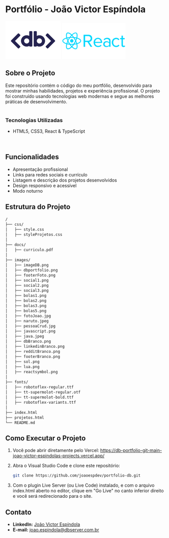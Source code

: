 # Portfólio - João Victor Espíndola

![DB Logo](public/images/imageDB.png) <img src="public/images/reactsymbol.png" alt="React Logo" width="200">

## Sobre o Projeto
Este repositório contém o código do meu portfólio, desenvolvido para mostrar minhas habilidades, projetos e experiência profissional. O projeto foi construído usando tecnologias web modernas e segue as melhores práticas de desenvolvimento.
<br><br>
### Tecnologias Utilizadas

- HTML5, CSS3, React & TypeScript
<br>

## Funcionalidades

- Apresentação profissional
- Links para redes sociais e currículo
- Listagem e descrição dos projetos desenvolvidos
- Design responsivo e acessível
- Modo noturno

## Estrutura do Projeto

```
/
├── css/
│   ├── style.css
│   ├── styleProjetos.css
│
├── docs/
│   ├── curriculo.pdf
│
├── images/
│   ├── imageDB.png
│   ├── dbportfolio.png
│   ├── footerFoto.png
│   ├── social1.png
│   ├── social2.png
│   ├── social3.png
│   ├── bolas1.png
│   ├── bolas2.png
│   ├── bolas3.png
│   ├── bolas5.png
│   ├── fotoJoao.jpg
│   ├── naruto.jpeg
│   ├── pessoaCrud.jpg
│   ├── javascript.png
│   ├── java.jpeg
│   ├── dbBranco.png
│   ├── linkedinBranco.png
│   ├── redditBranco.png
│   ├── footerBranco.png
│   ├── sol.png
│   ├── lua.png
│   ├── reactsymbol.png
│
├── fonts/
│   ├── robotoflex-regular.ttf
│   ├── tt-supermolot-regular.otf
│   ├── tt-supermolot-bold.ttf
│   ├── robotoflex-variants.ttf
│
├── index.html
├── projetos.html
└── README.md
```

## Como Executar o Projeto

1. Você pode abrir diretamente pelo Vercel: https://db-portfolio-git-main-joao-victor-espindolas-projects.vercel.app/

2. Abra o Visual Studio Code e clone este repositório:
   ```sh
   git clone https://github.com/joaoespdev/portfolio-db.git
   ```

3. Com o plugin Live Server (ou Live Code) instalado, e com o arquivo index.html aberto no editor, clique em "Go Live" no canto inferior direito e você será redirecionado para o site. 

## Contato

- **LinkedIn:** [João Victor Espíndola](https://www.linkedin.com/in/jo%C3%A3o-victor-espindola/)
- **E-mail:** [joao.espindola@dbserver.com.br](mailto:joao.espindola@dbserver.com.br)
